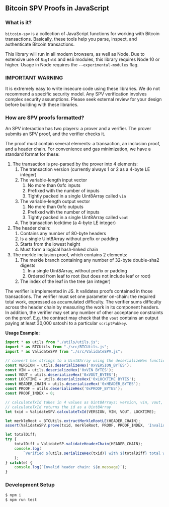 ## Bitcoin SPV Proofs in JavaScript

### What is it?

`bitcoin-spv` is a collection of JavaScript functions for working with Bitcoin
transactions. Basically, these tools help you parse, inspect, and authenticate
Bitcoin transactions.

This library will run in all modern browsers, as well as Node. Due to extensive
use of `BigInt`s and es6 modules, this library requires Node 10 or higher.
Usage in Node requires the `--experimental-modules` flag.

### IMPORTANT WARNING

It is extremely easy to write insecure code using these libraries. We do not
recommend a specific security model. Any SPV verification involves complex
security assumptions. Please seek external review for your design before
building with these libraries.

### How are SPV proofs formatted?

An SPV interaction has two players: a prover and a verifier. The prover submits
an SPV proof, and the verifier checks it.

The proof must contain several elements: a transaction, an inclusion proof, and
a header chain. For convenience and gas minimization, we have a standard format
for these:

1. The transaction is pre-parsed by the prover into 4 elements:
    1. The transaction version (currently always 1 or 2 as a 4-byte LE integer)
    1. The variable-length input vector
        1. No more than 0xfc inputs
        1. Prefixed with the number of inputs
        1. Tightly packed in a single Uint8Array called `vin`
    1. The variable-length output vector
        1. No more than 0xfc outputs
        1. Prefixed with the number of inputs
        1. Tightly packed in a single Uint8Array called `vout`
    1. The transaction locktime (a 4-byte LE integer)
1. The header chain:
    1. Contains any number of 80-byte headers
    1. Is a single Uint8Array without prefix or padding
    1. Starts from the lowest height
    1. Must form a logical hash-linked chain
1. The merkle inclusion proof, which contains 2 elements:
    1. The merkle branch containing any number of 32-byte double-sha2 digests
        1. In a single Uint8Array, without prefix or padding
        1. Ordered from leaf to root (but does not include leaf or root)
    1. The index of the leaf in the tree (an integer)

The verifier is implemented in JS. It validates proofs contained in those
transactions. The verifier must set one parameter on-chain: the required total
work, expressed as accumulated difficulty. The verifier sums difficulty across
the header chain by measuring the work in its component headers. In addition,
the verifier may set any number of other acceptance constraints on the proof.
E.g. the contract may check that the `vout` contains an output paying at least
30,000 satoshi to a particular `scriptPubkey`.

**Usage Example:**
```JavaScript
import * as utils from "./utils/utils.js";
import * as BTCUtils from "./src/BTCUtils.js";
import * as ValidateSPV from "./src/ValidateSPV.js";

// convert hex strings to a Uint8Array using the deserializeHex function
const VERSION = utils.deserializeHex('0xVERSION_BYTES');
const VIN = utils.deserializeHex('0xVIN_BYTES');
const VOUT = utils.deserializeHex('0xVOUT_BYTES');
const LOCKTIME = utils.deserializeHex('0xLOCKTIME_BYTES');
const HEADER_CHAIN = utils.deserializeHex('0xHEADER_BYTES');
const PROOF = utils.deserializeHex('0xPROOF_BYTES');
const PROOF_INDEX = 0;

// calculateTxId takes in 4 values as Uint8Arrays: version, vin, vout, and locktime
// calculateTxId returns the id as a Uint8Array
let txid = ValidateSPV.calculateTxId(VERSION, VIN, VOUT, LOCKTIME);

let merkleRoot = BTCUtils.extractMerkleRootLE(HEADER_CHAIN);
assert(ValidateSPV.prove(txid, merkleRoot, PROOF, PROOF_INDEX, 'Invalid inclusion proof');

let totalDiff;
try {
    totalDiff = ValidateSP.validateHeaderChain(HEADER_CHAIN);
    console.log(
        `Verified ${utils.serializeHex(txid)} with ${totalDiff} total work`;
    );
} catch(e) {
    console.log(`Invalid header chain: ${e.message}`);
}
```

### Development Setup
```sh
$ npm i
$ npm run test
```
